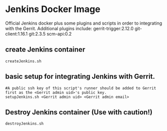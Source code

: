 # Jenkins Docker Image
Official Jenkins docker plus some plugins and scripts in order to integrating with the Gerrit.
  Additional plugins include:
    gerrit-trigger:2.12.0
    git-client:1.16.1
    git:2.3.5
    scm-api:0.2
## create Jenkins container
    createJenkins.sh
## basic setup for integrating Jenkins with Gerrit.
    #A public ssh key of this script's runner should be added to Gerrit first as the <Gerrit admin uid>'s public key.
    setupJenkins.sh <Gerrit admin uid> <Gerrit admin email>
## Destroy Jenkins container (Use with caution!)
    destroyJenkins.sh
